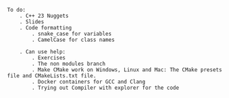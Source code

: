 	To do: 
		. C++ 23 Nuggets
        . Slides
		. Code formatting
			. snake_case for variables
			. CamelCase for class names

		. Can use help: 
			. Exercises
			. The non modules branch
			. Make CMake work on Windows, Linux and Mac: The CMake presets file and CMakeLists.txt file.
			. Docker containers for GCC and Clang
			. Trying out Compiler with explorer for the code